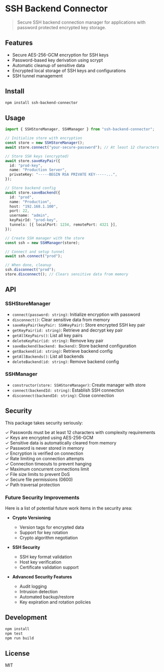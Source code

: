 # SSH Backend Connector

> Secure SSH backend connection manager for applications with password protected encrypted key storage.

## Features

- Secure AES-256-GCM encryption for SSH keys
- Password-based key derivation using scrypt
- Automatic cleanup of sensitive data
- Encrypted local storage of SSH keys and configurations
- SSH tunnel management

## Install

```bash
npm install ssh-backend-connector
```

## Usage

```typescript
import { SSHStoreManager, SSHManager } from "ssh-backend-connector";

// Initialize store with encryption
const store = new SSHStoreManager();
await store.connect("your-secure-password"); // At least 12 characters

// Store SSH keys (encrypted)
await store.saveKeyPair({
  id: "prod-key",
  name: "Production Server",
  privateKey: "-----BEGIN RSA PRIVATE KEY-----...",
});

// Store backend config
await store.saveBackend({
  id: "prod",
  name: "Production",
  host: "192.168.1.100",
  port: 22,
  username: "admin",
  keyPairId: "prod-key",
  tunnels: [{ localPort: 1234, remotePort: 4321 }],
});

// Create SSH manager with the store
const ssh = new SSHManager(store);

// Connect and setup tunnel
await ssh.connect("prod");

// When done, cleanup
ssh.disconnect("prod");
store.disconnect(); // Clears sensitive data from memory
```

## API

### SSHStoreManager

- `connect(password: string)`: Initialize encryption with password
- `disconnect()`: Clear sensitive data from memory
- `saveKeyPair(keyPair: SSHKeyPair)`: Store encrypted SSH key pair
- `getKeyPair(id: string)`: Retrieve and decrypt key pair
- `getAllKeyPairs()`: List all key pairs
- `deleteKeyPair(id: string)`: Remove key pair
- `saveBackend(backend: Backend)`: Store backend configuration
- `getBackend(id: string)`: Retrieve backend config
- `getAllBackends()`: List all backends
- `deleteBackend(id: string)`: Remove backend config

### SSHManager

- `constructor(store: SSHStoreManager)`: Create manager with store
- `connect(backendId: string)`: Establish SSH connection
- `disconnect(backendId: string)`: Close connection

## Security

This package takes security seriously:

✓ Passwords must be at least 12 characters with complexity requirements  
✓ Keys are encrypted using AES-256-GCM  
✓ Sensitive data is automatically cleared from memory  
✓ Password is never stored in memory  
✓ Encryption is verified on connection  
✓ Rate limiting on connection attempts  
✓ Connection timeouts to prevent hanging  
✓ Maximum concurrent connections limit  
✓ File size limits to prevent DoS  
✓ Secure file permissions (0600)  
✓ Path traversal protection

### Future Security Improvements

Here is a list of potential future work items in the security area:

- **Crypto Versioning**

  - Version tags for encrypted data
  - Support for key rotation
  - Crypto algorithm negotiation

- **SSH Security**

  - SSH key format validation
  - Host key verification
  - Certificate validation support

- **Advanced Security Features**
  - Audit logging
  - Intrusion detection
  - Automated backup/restore
  - Key expiration and rotation policies

## Development

```bash
npm install
npm test
npm run build
```

## License

MIT
